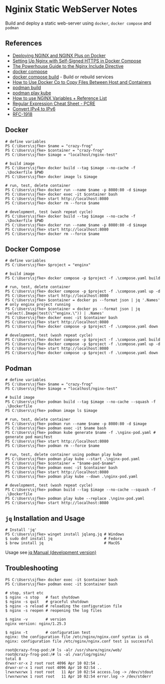 # Nginix Static WebServer Notes

Build and deploy a static web-server using `docker`, `docker compose` and `podman`

## References

* [Deploying NGINX and NGINX Plus on Docker](https://docs.nginx.com/nginx/admin-guide/installing-nginx/installing-nginx-docker/)
* [Setting Up Nginx with Self-Signed HTTPS in Docker Compose](https://ecostack.dev/posts/nginx-self-signed-https-docker-compose/)
* [The Powerhouse Guide to the Nginx Include Directive](https://thelinuxcode.com/nginx-include/)
* [docker compose](https://docs.docker.com/reference/cli/docker/compose/)
* [docker compose build](https://docs.docker.com/reference/cli/docker/compose/build/) - Build or rebuild services
* [How to Use Docker Cp to Copy Files Between Host and Containers](https://www.howtogeek.com/devops/how-to-use-docker-cp-to-copy-files-between-host-and-containers/)
* [podman build](https://docs.podman.io/en/latest/markdown/podman-build.1.html)
* [podman play kube](https://docs.podman.io/en/latest/markdown/podman-kube-play.1.html)
* [How to use NGINX Variables + Reference List](https://statuslist.app/nginx/variables/)
* [Regular Expression Cheat Sheet - PCRE](https://github.com/niklongstone/regular-expression-cheat-sheet)
* [Convert IPv4 to IPv6](https://dnschecker.org/ipv4-to-ipv6.php)
* [RFC-1918](https://www.rfc-editor.org/rfc/rfc1918)

## Docker

```shell
# define variables
PS C:\Users\sjfke> $name = "crazy-frog"
PS C:\Users\sjfke> $container = "crazy-frog"
PS C:\Users\sjfke> $image = "localhost/nginx-test"

# build image
PS C:\Users\sjfke> docker build --tag $image --no-cache -f .\Dockerfile $PWD
PS C:\Users\sjfke> docker image ls $image

# run, test, delete container
PS C:\Users\sjfke> docker run --name $name -p 8080:80 -d $image
PS C:\Users\sjfke> docker exec -it $container bash
PS C:\Users\sjfke> start http://localhost:8080
PS C:\Users\sjfke> docker rm --force $name

# development, test (wash repeat cycle)
PS C:\Users\sjfke> docker build --tag $image --no-cache -f .\Dockerfile $PWD
PS C:\Users\sjfke> docker run --name $name -p 8080:80 -d $image
PS C:\Users\sjfke> start http://localhost:8080
PS C:\Users\sjfke> docker rm --force $name
```

## Docker Compose

```shell
# define variables
PS C:\Users\sjfke> $project = "enginx"

# build image
PS C:\Users\sjfke> docker compose -p $project -f .\compose.yaml build

# run, test, delete container
PS C:\Users\sjfke> docker compose -p $project -f .\compose.yaml up -d
PS C:\Users\sjfke> start http://localhost:8080
PS C:\Users\sjfke> $container = docker ps --format json | jq '.Names' # only enginx project running 
PS C:\Users\sjfke> $container = docker ps --format json | jq 'select(.Image|test(\"^enginx.\")) | .Names'
PS C:\Users\sjfke> docker exec -it $container bash
PS C:\Users\sjfke> start http://localhost:8080
PS C:\Users\sjfke> docker compose -p $project -f .\compose.yaml down

# development, test (wash repeat cycle)
PS C:\Users\sjfke> docker compose -p $project -f .\compose.yaml build
PS C:\Users\sjfke> docker compose -p $project -f .\compose.yaml up -d
PS C:\Users\sjfke> start http://localhost:8080
PS C:\Users\sjfke> docker compose -p $project -f .\compose.yaml down
```

## Podman

```shell
# define variables
PS C:\Users\sjfke> $name = "crazy-frog"
PS C:\Users\sjfke> $image = "localhost/nginx-test"

# build image
PS C:\Users\sjfke> podman build --tag $image --no-cache --squash -f .\Dockerfile
PS C:\Users\sjfke> podman image ls $image

# run, test, delete container
PS C:\Users\sjfke> podman run --name $name -p 8080:80 -d $image
PS C:\Users\sjfke> podman exec -it $name bash
PS C:\Users\sjfke> podman kube generate $name -f .\nginx-pod.yaml # generate pod manifest
PS C:\Users\sjfke> start http://localhost:8080
PS C:\Users\sjfke> podman rm --force $name

# run, test, delete container using podman play kube
PS C:\Users\sjfke> podman play kube --start .\nginx-pod.yaml
PS C:\Users\sjfke> $container = "$name-pod-$name"
PS C:\Users\sjfke> podman exec -it $container bash
PS C:\Users\sjfke> start http://localhost:8080
PS C:\Users\sjfke> podman play kube --down .\nginx-pod.yaml

# development, test (wash repeat cycle)
PS C:\Users\sjfke> podman build --tag $image --no-cache --squash -f .\Dockerfile
PS C:\Users\sjfke> podman play kube --replace .\nginx-pod.yaml
PS C:\Users\sjfke> start http://localhost:8080
```

## ``jq`` Installation and Usage

```shell
# Install 'jq'
PS C:\Users\sjfke> winget install jqlang.jq # Windows
$ sudo dnf install jq                       # Fedora
$ brew install jq                           # MacOS
```

Usage see [jq Manual (development version)](https://jqlang.github.io/jq/manual/)

## Troubleshooting

```shell
PS C:\Users\sjfke> docker exec -it $container bash
PS C:\Users\sjfke> podman exec -it $container bash

# stop, start etc
$ nginx -s stop   # fast shutdown
$ nginx -s quit   # graceful shutdown
$ nginx -s reload # reloading the configuration file
$ nginx -s reopen # reopening the log files

$ nginx -v        # version
nginx version: nginx/1.25.3

$ nginx -t        # configuration test
nginx: the configuration file /etc/nginx/nginx.conf syntax is ok
nginx: configuration file /etc/nginx/nginx.conf test is successful

root@crazy-frog-pod:/# ls -alr /usr/share/nginx/web/
root@crazy-frog-pod:/# ls -al /var/log/nginx/
total 8
drwxr-xr-x 2 root root 4096 Apr 10 02:54 .
drwxr-xr-x 1 root root 4096 Apr 10 02:54 ..
lrwxrwxrwx 1 root root   11 Apr 10 02:54 access.log -> /dev/stdout
lrwxrwxrwx 1 root root   11 Apr 10 02:54 error.log -> /dev/stderr
```
